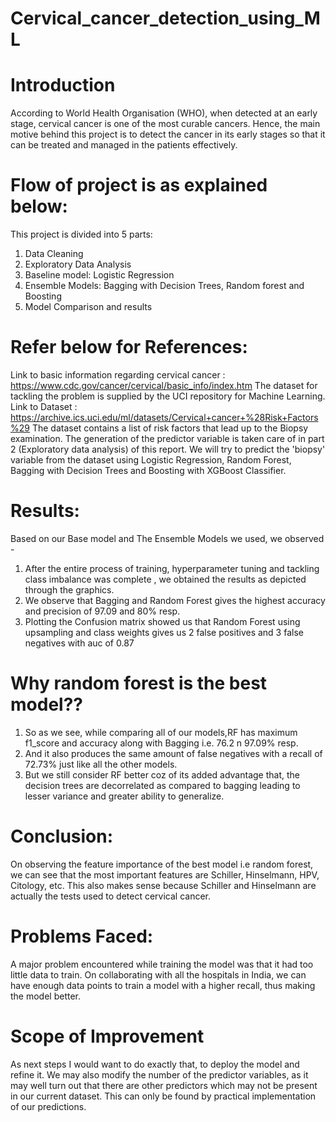 # Cervical_cancer_detection_using_ML
# Introduction
According to World Health Organisation (WHO), when detected at an early stage, cervical cancer is one of the most curable cancers. Hence, the main motive behind this project is to detect the cancer in its early stages so that it can be treated and managed in the patients effectively. 

# Flow of project is as explained below:
This project is divided into 5 parts:
1. Data Cleaning      
2. Exploratory Data Analysis      
3. Baseline model: Logistic Regression      
4. Ensemble Models: Bagging with Decision Trees, Random forest and Boosting      
5. Model Comparison and results 

# Refer below for References:
Link to basic information regarding cervical cancer : https://www.cdc.gov/cancer/cervical/basic_info/index.htm
The dataset for tackling the problem is supplied by the UCI repository for Machine Learning.
Link to Dataset : https://archive.ics.uci.edu/ml/datasets/Cervical+cancer+%28Risk+Factors%29
The dataset contains a list of risk factors that lead up to the Biopsy examination. The generation of the predictor variable is taken care of in part 2 (Exploratory data analysis) of this report. We will try to predict the 'biopsy' variable from the dataset using Logistic Regression, Random Forest, Bagging with Decision Trees and Boosting with XGBoost Classifier.

# Results: 
Based on our Base model and The Ensemble Models we used, we observed -
1. After the entire process of training, hyperparameter tuning and tackling class imbalance was complete , we obtained the results as depicted through the graphics.
2. We observe that Bagging and Random Forest gives the highest accuracy and precision of  97.09 and 80% resp.
3. Plotting the Confusion matrix showed us that Random Forest using upsampling and class weights gives us 2 false positives and 3 false negatives with auc of 0.87

# Why random forest is the best model??
1. So as we see, while comparing all of  our models,RF has maximum f1_score and accuracy  along with Bagging i.e. 76.2 n 97.09% resp. 
2. And it also produces the same amount of false negatives with a recall of 72.73% just like all the other models.
3. But we still consider RF better coz of its added advantage that, the decision trees are decorrelated as compared to bagging leading to lesser variance and greater ability to generalize.

# Conclusion:
On observing the feature importance of the best model i.e random forest, we can see that the most important features are Schiller, Hinselmann, HPV, Citology, etc. 
This also makes sense because Schiller and Hinselmann are actually the tests used to detect cervical cancer. 

# Problems Faced:
A major problem encountered while training the model was that it had too little data to train. On collaborating with all the hospitals in India, we can have enough data points to train a model with a higher recall, thus making the model better.

# Scope of Improvement
As next steps I would want to do exactly that, to deploy the model and refine it. 
We may also modify the number of the predictor variables, as it may well turn out that there are other predictors which may not be present in our current dataset. This can only be found by practical implementation of our predictions.
